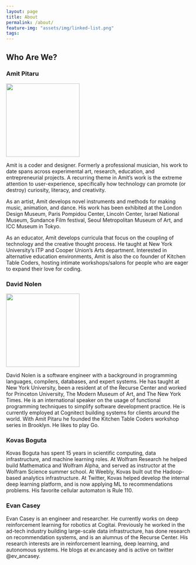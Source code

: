 ```yaml
---
layout: page
title: About
permalink: /about/
feature-img: "assets/img/linked-list.png"
tags:
---
```


<div id="about-us">
    <h2>Who Are We?</h2>
    <h3>Amit Pitaru</h3>
    <img width="200" src="{{ site.baseurl }}/assets/img/bios/amit_pitaru.jpg" />
    <p>
    Amit is a coder and designer. Formerly a professional musician, his work to date
spans across experimental art, research, education, and entrepreneurial
projects. A recurring theme in Amit’s work is the extreme attention to
user-experience, specifically how technology can promote (or destroy) curiosity,
literacy, and creativity.
    </p>
    <p>
    As an artist, Amit develops novel instruments and methods for making music,
animation, and dance. His work has been exhibited at the London Design Museum,
Paris Pompidou Center, Lincoln Center, Israel National Museum, Sundance Film
festival, Seoul Metropolitan Museum of Art, and ICC Museum in Tokyo.
    </p>
    <p>
    As an educator, Amit develops curricula that focus on the coupling of technology
and the creative thought process. He taught at New York University’s ITP and
Cooper Union’s Arts department. Interested in alternative education
environments, Amit is also the co founder of Kitchen Table Coders, hosting
intimate workshops/salons for people who are eager to expand their love for
coding.
    </p>
    <h3>David Nolen</h3>
    <img width="200" src="{{ site.baseurl }}/assets/img/bios/david.png" />
    <p>
    David Nolen is a software engineer with a background in programming languages,
compilers, databases, and expert systems. He has taught at New York University,
been a resident at of the Recurse Center and worked for Princeton University,
The Modern Museum of Art, and The New York Times. He is an international speaker
on the usage of functional programming techniques to simplify software
development practice. He is currently employed at Cognitect building systems for
clients around the world. With Amit Pitaru he founded the Kitchen Table Coders
workshop series in Brooklyn. He likes to play Go.
    </p>
    <h3>Kovas Boguta</h3>
    <p>
    Kovas Boguta has spent 15 years in scientific computing, data infrastructure,
and machine learning roles. At Wolfram Research he helped build Mathematica and
Wolfram Alpha, and served as instructor at the Wolfram Science summer school. At
Weebly, Kovas built out the Hadoop-based analytics infrastructure. At Twitter,
Kovas helped develop the internal deep learning platform, and is now applying ML
to recommendations problems. His favorite cellular automaton is Rule 110.
    </p>
    <h3>Evan Casey</h3>
    <p>
    Evan Casey is an engineer and researcher. He currently works on deep
reinforcement learning for robotics at Cogitai. Previously he worked in the
ad-tech industry building large-scale data infrastructure, has done research on
recommendation systems, and is an alumnus of the Recurse Center. His research
interests are in reinforcement learning, deep learning, and autonomous systems.
He blogs at ev.ancasey and is active on twitter @ev_ancasey.
    </p>
</div>
